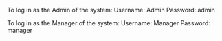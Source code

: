 To log in as the Admin of the system:
Username:  Admin
Password: admin


To log in as the Manager of the system:
Username: Manager
Password: manager
